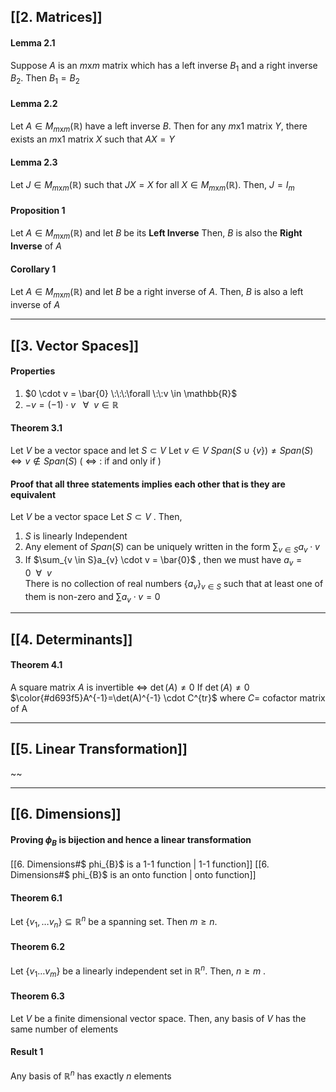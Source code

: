 ## [[2. Matrices]]

#### Lemma 2.1
Suppose $A$ is an $m$x$m$ matrix which has a left inverse $B_{1}$ and a right inverse $B_{2}$. Then $B_{1}=B_{2}$

#### Lemma 2.2
Let $A \in M_{m\text{x}m}(\mathbb{R})$ have a left inverse $B$. Then for any $m$x$1$ matrix $Y$,
there exists an $m$x$1$ matrix $X$ such that $AX = Y$

#### Lemma 2.3
Let $J \in M_{m\text{x}m}(\mathbb{R})$  such that $JX=X$ for all $X \in M_{m	\text{x}m}(\mathbb{R})$.
Then, $J = I_{m}$

#### Proposition 1
Let $A \in M_{m\text{x}m}(\mathbb{R})$ and let $B$ be its **Left Inverse**
Then, $B$ is also the **Right Inverse** of $A$

#### Corollary 1
Let $A \in M_{m\text{x}m}(\mathbb{R})$  and  let $B$ be a right inverse of $A$. Then, $B$ is also a left inverse of $A$

---

## [[3. Vector Spaces]]

#### Properties
1. $0 \cdot v = \bar{0} \:\:\:\forall \:\:v \in \mathbb{R}$
2. $-v = (-1) \cdot v \:\:\: \forall \:\: v \in \mathbb{R}$

#### Theorem 3.1
Let $V$ be a vector space and let $S \subset V$
Let $v \in V$ 
$Span(S \:\cup \: \{v\}) \neq Span(S) \iff v \notin Span(S)$
( $\iff$ : if and only if )

#### Proof that all three statements implies each other that is they are equivalent
 Let $V$ be a vector space
 Let $S \subset V$ . Then,
 1. $S$ is linearly Independent
 2. Any element of $Span(S)$ can be uniquely written in the form $\sum_{v \in S}a_{v} \cdot v$
 3. If $\sum_{v \in S}a_{v} \cdot v = \bar{0}$  ,  then we must have $a_{v} = 0 \:\: \forall \:\: v$  
    There is no collection of real numbers $\{a_{v}\}_{v \in S}$ such that at least one of them is non-zero and $\sum a_{v}\cdot v =0$


---

## [[4. Determinants]]

#### Theorem 4.1
A square matrix $A$ is invertible $\iff$ $\det(A) \neq 0$
If $\det(A) \neq 0$
	$\color{#d693f5}A^{-1}=\det(A)^{-1} \cdot C^{tr}$
where $C =$ cofactor matrix of A

---

## [[5. Linear Transformation]]

~~

---

## [[6. Dimensions]]

#### Proving $\phi_{B}$ is bijection and hence a linear transformation
[[6. Dimensions#$ phi_{B}$ is a 1-1 function | 1-1 function]]
[[6. Dimensions#$ phi_{B}$ is an onto function | onto function]]

#### Theorem 6.1
Let $\{v_{1},\dots v_{n}\} \subseteq \mathbb{R}^{n}$  be a spanning set. Then $m \geq n$.

#### Theorem 6.2
Let $\{v_{1}\dots v_{m}\}$ be a linearly independent set in $\mathbb{R}^{n}$.
Then, $n \geq m$ .

#### Theorem 6.3
Let $V$ be a finite dimensional vector space. Then, any basis of $V$ has the same number of elements

#### Result 1
Any basis of $\mathbb{R}^{n}$ has exactly $n$ elements

